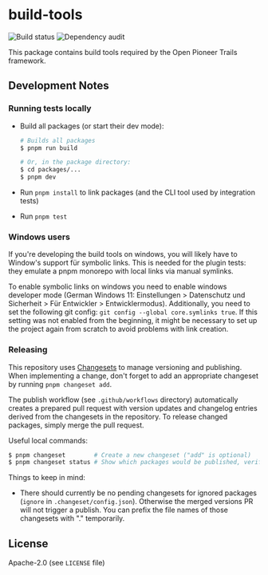 # build-tools

![Build status](https://github.com/open-pioneer/trails-build-tools/actions/workflows/test-and-build.yml/badge.svg) ![Dependency audit](https://github.com/open-pioneer/trails-build-tools/actions/workflows/audit-dependencies.yml/badge.svg)

This package contains build tools required by the Open Pioneer Trails framework.

## Development Notes

### Running tests locally

- Build all packages (or start their dev mode):

  ```sh
  # Builds all packages
  $ pnpm run build  

  # Or, in the package directory:
  $ cd packages/...
  $ pnpm dev
  ```

- Run `pnpm install` to link packages (and the CLI tool used by integration tests)
- Run `pnpm test`

### Windows users

If you're developing the build tools on windows, you will likely have to Window's support für symbolic links.
This is needed for the plugin tests: they emulate a pnpm monorepo with local links via manual symlinks.

To enable symbolic links on windows you need to enable windows developer mode
(German Windows 11: Einstellungen > Datenschutz und Sicherheit > Für Entwickler > Entwicklermodus).
Additionally, you need to set the following git config: `git config --global core.symlinks true`.
If this setting was not enabled from the beginning, it might be necessary to set up the project
again from scratch to avoid problems with link creation.

### Releasing

This repository uses [Changesets](https://github.com/changesets/changesets) to manage versioning and publishing.
When implementing a change, don't forget to add an appropriate changeset by running `pnpm changeset add`.

The publish workflow (see `.github/workflows` directory) automatically creates a prepared pull request
with version updates and changelog entries derived from the changesets in the repository.
To release changed packages, simply merge the pull request.

Useful local commands:

```bash
$ pnpm changeset        # Create a new changeset ("add" is optional)
$ pnpm changeset status # Show which packages would be published, verify configuration
```

Things to keep in mind:

-   There should currently be no pending changesets for ignored packages (`ignore` in `.changeset/config.json`).
    Otherwise the merged versions PR will not trigger a publish.
    You can prefix the file names of those changesets with "." temporarily.

## License

Apache-2.0 (see `LICENSE` file)
